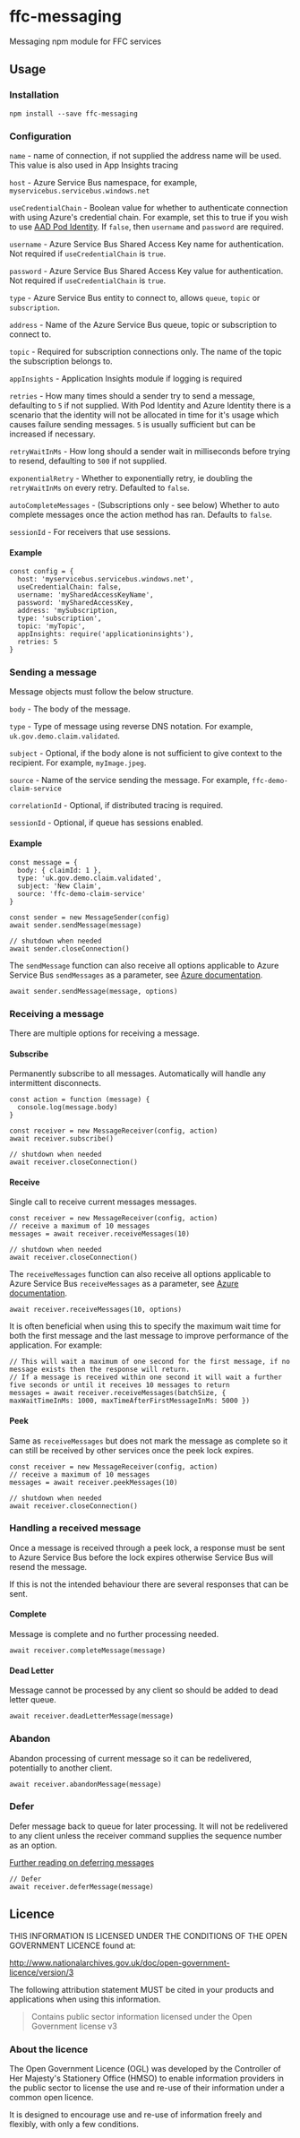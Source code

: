 # ffc-messaging

Messaging npm module for FFC services

## Usage

### Installation

```
npm install --save ffc-messaging
```

### Configuration

`name` - name of connection, if not supplied the address name will be used.  This value is also used in App Insights tracing

`host` - Azure Service Bus namespace, for example, `myservicebus.servicebus.windows.net`

`useCredentialChain` - Boolean value for whether to authenticate connection with using Azure's credential chain.  For example, set this to true if you wish to use [AAD Pod Identity](https://github.com/Azure/aad-pod-identity).  If `false`, then `username` and `password` are required.

`username` - Azure Service Bus Shared Access Key name for authentication.  Not required if `useCredentialChain` is `true`.

`password` - Azure Service Bus Shared Access Key value for authentication.  Not required if `useCredentialChain` is `true`.

`type` - Azure Service Bus entity to connect to, allows `queue`, `topic` or `subscription`.

`address` - Name of the Azure Service Bus queue, topic or subscription to connect to.

`topic` - Required for subscription connections only.  The name of the topic the subscription belongs to.

`appInsights` - Application Insights module if logging is required

`retries` - How many times should a sender try to send a message, defaulting to `5` if not supplied.  With Pod Identity and Azure Identity there is a scenario that the identity will not be allocated in time for it's usage which causes failure sending messages.  `5` is usually sufficient but can be increased if necessary.

`retryWaitInMs` - How long should a sender wait in milliseconds before trying to resend, defaulting to `500` if not supplied.

`exponentialRetry` - Whether to exponentially retry, ie doubling the `retryWaitInMs` on every retry.  Defaulted to `false`.

`autoCompleteMessages` - (Subscriptions only - see below) Whether to auto complete messages once the action method has ran.  Defaults to `false`.

`sessionId` - For receivers that use sessions.

#### Example

```
const config = {
  host: 'myservicebus.servicebus.windows.net',
  useCredentialChain: false,
  username: 'mySharedAccessKeyName',
  password: 'mySharedAccessKey,
  address: 'mySubscription,
  type: 'subscription',
  topic: 'myTopic',
  appInsights: require('applicationinsights'),
  retries: 5
}
```

### Sending a message

Message objects must follow the below structure.

`body` - The body of the message.

`type` - Type of message using reverse DNS notation. For example, `uk.gov.demo.claim.validated`.

`subject` - Optional, if the body alone is not sufficient to give context to the recipient.  For example, `myImage.jpeg`.

`source` - Name of the service sending the message.  For example, `ffc-demo-claim-service`

`correlationId` - Optional, if distributed tracing is required.

`sessionId` - Optional, if queue has sessions enabled.


#### Example

```
const message = {
  body: { claimId: 1 },
  type: 'uk.gov.demo.claim.validated',
  subject: 'New Claim',
  source: 'ffc-demo-claim-service'
}
```
```
const sender = new MessageSender(config)
await sender.sendMessage(message)

// shutdown when needed
await sender.closeConnection()
```

The `sendMessage` function can also receive all options applicable to Azure Service Bus `sendMessages` as a parameter, see [Azure documentation](https://www.npmjs.com/package/@azure/service-bus).

```
await sender.sendMessage(message, options)
```

### Receiving a message

There are multiple options for receiving a message.

#### Subscribe
Permanently subscribe to all messages.  Automatically will handle any intermittent disconnects.

```
const action = function (message) {
  console.log(message.body)
}

const receiver = new MessageReceiver(config, action)
await receiver.subscribe()

// shutdown when needed
await receiver.closeConnection()
```

#### Receive
Single call to receive current messages messages.

```
const receiver = new MessageReceiver(config, action)
// receive a maximum of 10 messages
messages = await receiver.receiveMessages(10)

// shutdown when needed
await receiver.closeConnection()
```

The `receiveMessages` function can also receive all options applicable to Azure Service Bus `receiveMessages` as a parameter, see [Azure documentation](https://www.npmjs.com/package/@azure/service-bus).

```
await receiver.receiveMessages(10, options)
```

It is often beneficial when using this to specify the maximum wait time for both the first message and the last message to improve performance of the application.  For example:

```
// This will wait a maximum of one second for the first message, if no message exists then the response will return.  
// If a message is received within one second it will wait a further five seconds or until it receives 10 messages to return
messages = await receiver.receiveMessages(batchSize, { maxWaitTimeInMs: 1000, maxTimeAfterFirstMessageInMs: 5000 })
```

#### Peek
Same as `receiveMessages` but does not mark the message as complete so it can still be received by other services once the peek lock expires.

```
const receiver = new MessageReceiver(config, action)
// receive a maximum of 10 messages
messages = await receiver.peekMessages(10)

// shutdown when needed
await receiver.closeConnection()
```

### Handling a received message
Once a message is received through a peek lock, a response must be sent to Azure Service Bus before the lock expires otherwise Service Bus will resend the message.

If this is not the intended behaviour there are several responses that can be sent.

#### Complete
Message is complete and no further processing needed.

```
await receiver.completeMessage(message)
```

#### Dead Letter
Message cannot be processed by any client so should be added to dead letter queue.

```
await receiver.deadLetterMessage(message)
```

### Abandon
Abandon processing of current message so it can be redelivered, potentially to another client.

```
await receiver.abandonMessage(message)
```

### Defer
Defer message back to queue for later processing.  It will not be redelivered to any client unless the receiver command supplies the sequence number as an option.

[Further reading on deferring messages](https://docs.microsoft.com/en-gb/azure/service-bus-messaging/message-deferral)

```
// Defer
await receiver.deferMessage(message)
```

## Licence

THIS INFORMATION IS LICENSED UNDER THE CONDITIONS OF THE OPEN GOVERNMENT
LICENCE found at:

<http://www.nationalarchives.gov.uk/doc/open-government-licence/version/3>

The following attribution statement MUST be cited in your products and
applications when using this information.

> Contains public sector information licensed under the Open Government license
> v3

### About the licence

The Open Government Licence (OGL) was developed by the Controller of Her
Majesty's Stationery Office (HMSO) to enable information providers in the
public sector to license the use and re-use of their information under a common
open licence.

It is designed to encourage use and re-use of information freely and flexibly,
with only a few conditions.
